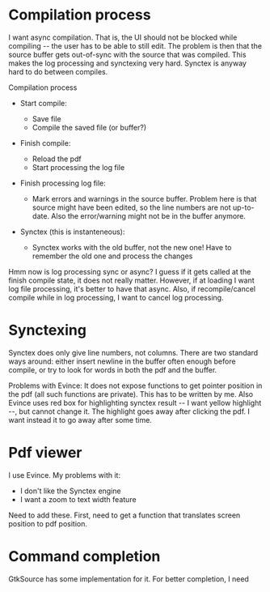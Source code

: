 # Compilation process

I want async compilation. That is, the UI should not be blocked while compiling -- the user has to be able to still edit. The problem is then that the source buffer gets out-of-sync with the source that was compiled. This makes the log processing and synctexing very hard. Synctex is anyway hard to do between compiles. 

Compilation process

  - Start compile:
    - Save file
    - Compile the saved file (or buffer?)
    
  - Finish compile:
    - Reload the pdf
    - Start processing the log file
    
  - Finish processing log file:
    - Mark errors and warnings in the source buffer. Problem here is that source 
      might have been edited, so the line numbers are not up-to-date. Also the 
      error/warning might not be in the buffer anymore. 
      
  - Synctex (this is instanteneous):
    - Synctex works with the old buffer, not the new one! Have to remember the old one and process the changes
    
    
Hmm now is log processing sync or async? I guess if it gets called at the finish compile state, it does not really matter. However, if at loading I want log file processing, it's better to have that async. Also, if recompile/cancel compile while in log processing, I want to cancel log processing. 

# Synctexing

Synctex does only give line numbers, not columns. There are two standard ways around: either insert newline in the buffer often enough before compile, or try to look for words in both the pdf and the buffer.

Problems with Evince: It does not expose functions to get pointer position in the pdf (all such functions are private). This has to be written by me. Also Evince uses red box for highlighting synctex result -- I want yellow highlight --, but cannot change it. The highlight goes away after clicking the pdf. I want instead it to go away after some time. 

# Pdf viewer

I use Evince. My problems with it:
  - I don't like the Synctex engine
  - I want a zoom to text width feature

Need to add these. First, need to get a function that translates screen position to pdf position. 
  
# Command completion

GtkSource has some implementation for it. For better completion, I need 
